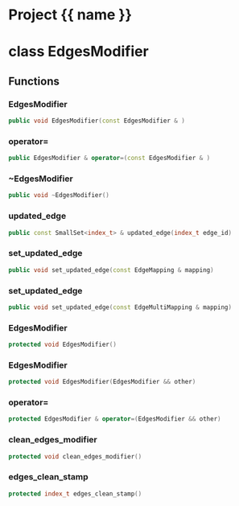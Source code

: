 <script setup>
import {useRoute} from 'vitepress'
const {path} = useRoute()
const tokens = path.split('/')
const words = tokens[2].split('-');
for (let i = 0; i < words.length; i++) {
    words[i] = words[i].charAt(0).toUpperCase() + words[i].slice(1);
    words[i] = words[i].replace('geode', 'Geode')
}
const name = words.join('-');
</script>
# Project {{ name }}

# class EdgesModifier


## Functions

### EdgesModifier

```cpp
public void EdgesModifier(const EdgesModifier & )
```


### operator=

```cpp
public EdgesModifier & operator=(const EdgesModifier & )
```


### ~EdgesModifier

```cpp
public void ~EdgesModifier()
```


### updated_edge

```cpp
public const SmallSet<index_t> & updated_edge(index_t edge_id)
```


### set_updated_edge

```cpp
public void set_updated_edge(const EdgeMapping & mapping)
```


### set_updated_edge

```cpp
public void set_updated_edge(const EdgeMultiMapping & mapping)
```


### EdgesModifier

```cpp
protected void EdgesModifier()
```


### EdgesModifier

```cpp
protected void EdgesModifier(EdgesModifier && other)
```


### operator=

```cpp
protected EdgesModifier & operator=(EdgesModifier && other)
```


### clean_edges_modifier

```cpp
protected void clean_edges_modifier()
```


### edges_clean_stamp

```cpp
protected index_t edges_clean_stamp()
```





